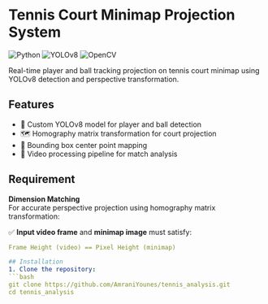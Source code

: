 # Tennis Court Minimap Projection System

![Python](https://img.shields.io/badge/Python-3.8%2B-blue)
![YOLOv8](https://img.shields.io/badge/YOLO-v8-red)
![OpenCV](https://img.shields.io/badge/OpenCV-4.9.0-green)

Real-time player and ball tracking projection on tennis court minimap using YOLOv8 detection and perspective transformation.

## Features
- 🎾 Custom YOLOv8 model for player and ball detection
- 🗺️ Homography matrix transformation for court projection
- 📍 Bounding box center point mapping
- 🎥 Video processing pipeline for match analysis

## Requirement

**Dimension Matching**  
For accurate perspective projection using homography matrix transformation:  

✅ **Input video frame** and **minimap image** must satisfy:  
```yaml
Frame Height (video) == Pixel Height (minimap)

## Installation
1. Clone the repository:
```bash
git clone https://github.com/AmraniYounes/tennis_analysis.git
cd tennis_analysis

